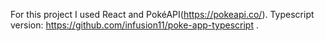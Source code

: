 For this project I used React and PokéAPI(https://pokeapi.co/).
Typescript version: https://github.com/infusion11/poke-app-typescript .